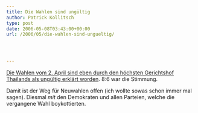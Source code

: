 ```yaml
---
title: Die Wahlen sind ungültig
author: Patrick Kollitsch
type: post
date: 2006-05-08T03:43:00+00:00
url: /2006/05/die-wahlen-sind-ungueltig/




---
```

[Die Wahlen vom 2. April sind eben durch den höchsten Gerichtshof Thailands als ungültig erklärt worden][1]. 8:6 war die Stimmung. 

Damit ist der Weg für Neuwahlen offen (ich wollte sowas schon immer mal sagen). Diesmal _mit_ den Demokraten und allen Parteien, welche die vergangene Wahl boykottierten.

 [1]: http://www.nationmultimedia.com/2006/05/08/headlines/headlines_30003512.php
